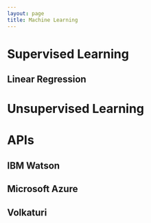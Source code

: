 ```yaml
---
layout: page
title: Machine Learning
---
```

# Supervised Learning

## Linear Regression

# Unsupervised Learning

# APIs

## IBM Watson

## Microsoft Azure

## Volkaturi

